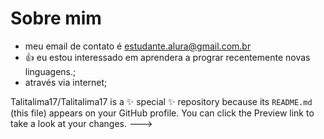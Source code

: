 # Sobre mim 
- meu email de contato é estudante.alura@gmail.com.br
-  👍 eu estou interessado em aprendera  a prograr recentemente novas linguagens.;
-  através via internet;
     
Talitalima17/Talitalima17 is a ✨ special ✨ repository because its `README.md` (this file) appears on your GitHub profile.
You can click the Preview link to take a look at your changes.
--->
